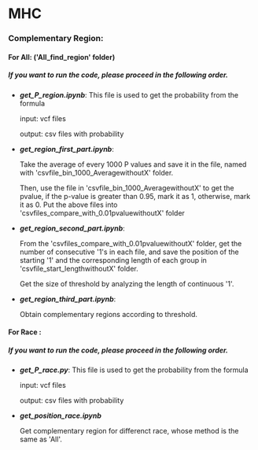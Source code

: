 #   					MHC

### Complementary Region:

#### For All: ('All_find_region' folder)

##### If you want to run the code, please proceed in the following order.

- ***get_P_region.ipynb***: This file is used to get the probability from the formula

  input: vcf files 

  output: csv files with probability

- ***get_region_first_part.ipynb***: 

  Take the average of every 1000 P values and save it in the file, named with 'csvfile_bin_1000_AveragewithoutX' folder.   

  Then, use the file in 'csvfile_bin_1000_AveragewithoutX' to get the pvalue, if the p-value is greater than 0.95, mark it as 1, otherwise, mark it as 0. Put the above files into 'csvfiles_compare_with_0.01pvaluewithoutX' folder

- ***get_region_second_part.ipynb***:

  From the 'csvfiles_compare_with_0.01pvaluewithoutX' folder, get the number of consecutive '1's in each file, and save the position of the starting '1' and the corresponding length of each group in 'csvfile_start_lengthwithoutX' folder. 

  Get the size of threshold by analyzing the length of continuous '1'.

- ***get_region_third_part.ipynb***:

  Obtain complementary regions according to threshold.

#### For Race : 

##### If you want to run the code, please proceed in the following order.

* ***get_P_race.py***: This file is used to get the probability from the formula

  input: vcf files

  output: csv files with probability

* ***get_position_race.ipynb***

  Get complementary region for differenct race, whose method is the same as 'All'.

  

  
